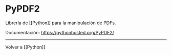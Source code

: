 # PyPDF2
Librería de [[Python]] para la manipulación de PDFs.

Documentación: https://pythonhosted.org/PyPDF2/

---
Volver a [[Python]] 